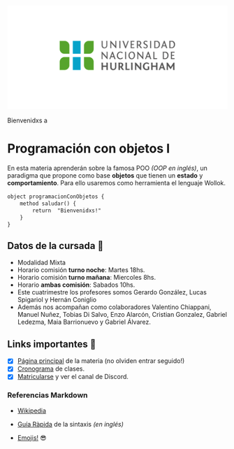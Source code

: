 ![Logo UNAHUR](./assets/UNAHUR.png)

Bienvenidxs a
# Programación con objetos I

En esta materia aprenderán sobre la famosa POO _(OOP en inglés)_, un paradigma que propone como base **objetos** que tienen un **estado** y **comportamiento**.
Para ello usaremos como herramienta el lenguaje Wollok.

```
object programacionConObjetos { 
    method saludar() { 
        return  "Bienvenidxs!" 
    }
}
```

## Datos de la cursada :book:
* Modalidad Mixta
* Horario comisión **turno noche**: Martes 18hs.
* Horario comisión **turno mañana**: Miercoles 8hs.
* Horario **ambas comisión**: Sabados 10hs.
* Este cuatrimestre los profesores somos Gerardo González, Lucas Spigariol y Hernán Coniglio
* Además nos acompañan como colaboradores Valentino Chiappani, Manuel Nuñez, Tobias Di Salvo, Enzo Alarcón, Cristian Gonzalez, Gabriel Ledezma, Maia Barrionuevo y Gabriel Álvarez.

## Links importantes :monocle_face:
- [x] [Página principal](https://obj1-unahur.github.io/) de la materia (no olviden entrar seguido!) 
- [x] [Cronograma](https://docs.google.com/spreadsheets/d/1my_Oo31XGP7EE2kQ7otHWRg_LeoMR48rmhF7LiMkbDY/edit?usp=sharing) de clases.
- [x] [Matricularse](https://discord.com/channels/656909199510601744/1088949265306501130) y ver el canal de Discord.

### Referencias Markdown 
* [Wikipedia](https://es.wikipedia.org/wiki/Markdown)

* [Guía Ràpida](https://greg.schueler.us/doc/markdown.txt) de la sintaxis _(en inglés)_

* [Emojis!](https://github.com/ikatyang/emoji-cheat-sheet/blob/master/README.md) :sunglasses:
